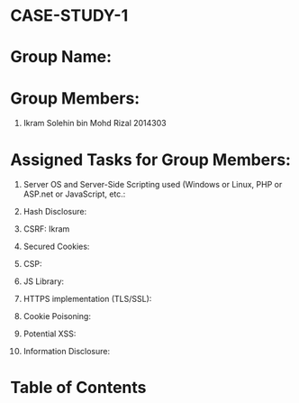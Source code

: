 # CASE-STUDY-1

# Group Name:

# Group Members:
1. Ikram Solehin bin Mohd Rizal 2014303

# Assigned Tasks for Group Members:
1. Server OS and Server-Side Scripting used (Windows or Linux, PHP or ASP.net or JavaScript, etc.:

2. Hash Disclosure: 

3. CSRF: Ikram

4. Secured Cookies: 

5. CSP: 

6. JS Library: 

7. HTTPS implementation (TLS/SSL): 

8. Cookie Poisoning:

9. Potential XSS: 

10. Information Disclosure: 

# Table of Contents


